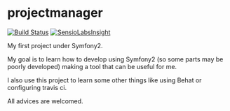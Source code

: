 projectmanager
==============

[![Build Status](https://travis-ci.org/yoanngesquiere/projectmanager.svg?branch=master)](https://travis-ci.org/yoanngesquiere/projectmanager)
[![SensioLabsInsight](https://insight.sensiolabs.com/projects/aac62688-139c-4b28-bab7-a1e42e623b40/mini.png)](https://insight.sensiolabs.com/projects/aac62688-139c-4b28-bab7-a1e42e623b40)

My first project under Symfony2.

My goal is to learn how to develop using Symfony2 (so some parts may be poorly developed) making a tool that can be useful for me.

I also use this project to learn some other things like using Behat or configuring travis ci.

All advices are welcomed.
